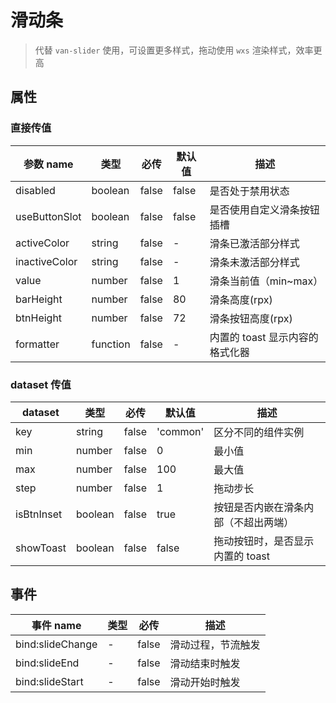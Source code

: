 # 滑动条

> 代替 `van-slider` 使用，可设置更多样式，拖动使用 `wxs` 渲染样式，效率更高

## 属性

### 直接传值

| 参数 name     | 类型     | 必传  | 默认值 | 描述                            |
| ------------- | -------- | ----- | ------ | ------------------------------- |
| disabled      | boolean  | false | false  | 是否处于禁用状态                |
| useButtonSlot | boolean  | false | false  | 是否使用自定义滑条按钮插槽      |
| activeColor   | string   | false | -      | 滑条已激活部分样式              |
| inactiveColor | string   | false | -      | 滑条未激活部分样式              |
| value         | number   | false | 1      | 滑条当前值（min~max）           |
| barHeight     | number   | false | 80     | 滑条高度(rpx)                   |
| btnHeight     | number   | false | 72     | 滑条按钮高度(rpx)               |
| formatter     | function | false | -      | 内置的 toast 显示内容的格式化器 |

### dataset 传值

| dataset    | 类型    | 必传  | 默认值   | 描述                                 |
| ---------- | ------- | ----- | -------- | ------------------------------------ |
| key        | string  | false | 'common' | 区分不同的组件实例                   |
| min        | number  | false | 0        | 最小值                               |
| max        | number  | false | 100      | 最大值                               |
| step       | number  | false | 1        | 拖动步长                             |
| isBtnInset | boolean | false | true     | 按钮是否内嵌在滑条内部（不超出两端） |
| showToast  | boolean | false | false    | 拖动按钮时，是否显示内置的 toast     |

## 事件

| 事件 name        | 类型 | 必传  | 描述               |
| ---------------- | ---- | ----- | ------------------ |
| bind:slideChange | -    | false | 滑动过程，节流触发 |
| bind:slideEnd    | -    | false | 滑动结束时触发     |
| bind:slideStart  | -    | false | 滑动开始时触发     |
